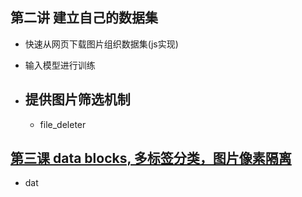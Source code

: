 ## 第二讲 建立自己的数据集
-  快速从网页下载图片组织数据集(js实现)
-  输入模型进行训练

- ## 提供图片筛选机制
	- file_deleter
## [第三课 data blocks, 多标签分类，图片像素隔离](https://www.youtube.com/watch?v=MpZxV6DVsmM)

- dat
<!--stackedit_data:
eyJoaXN0b3J5IjpbLTczNDEwNjgyOCwyMDk5NzQ5OTZdfQ==
-->